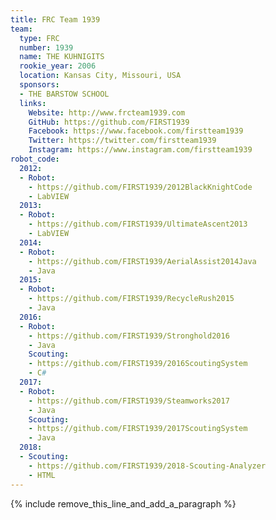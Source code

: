 ```yaml
---
title: FRC Team 1939
team:
  type: FRC
  number: 1939
  name: THE KUHNIGITS
  rookie_year: 2006
  location: Kansas City, Missouri, USA
  sponsors:
  - THE BARSTOW SCHOOL
  links:
    Website: http://www.frcteam1939.com
    GitHub: https://github.com/FIRST1939
    Facebook: https://www.facebook.com/firstteam1939
    Twitter: https://twitter.com/firstteam1939
    Instagram: https://www.instagram.com/firstteam1939
robot_code:
  2012:
  - Robot:
    - https://github.com/FIRST1939/2012BlackKnightCode
    - LabVIEW
  2013:
  - Robot:
    - https://github.com/FIRST1939/UltimateAscent2013
    - LabVIEW
  2014:
  - Robot:
    - https://github.com/FIRST1939/AerialAssist2014Java
    - Java
  2015:
  - Robot:
    - https://github.com/FIRST1939/RecycleRush2015
    - Java
  2016:
  - Robot:
    - https://github.com/FIRST1939/Stronghold2016
    - Java
    Scouting:
    - https://github.com/FIRST1939/2016ScoutingSystem
    - C#
  2017:
  - Robot:
    - https://github.com/FIRST1939/Steamworks2017
    - Java
    Scouting:
    - https://github.com/FIRST1939/2017ScoutingSystem
    - Java
  2018:
  - Scouting:
    - https://github.com/FIRST1939/2018-Scouting-Analyzer
    - HTML
---
```


{% include remove_this_line_and_add_a_paragraph %}